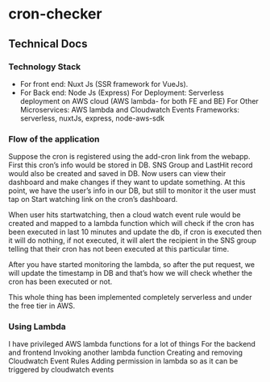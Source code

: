 # cron-checker
## Technical Docs
### Technology Stack

* For front end: Nuxt Js (SSR framework for VueJs).
* For Back end: Node Js (Express)
For Deployment: Serverless deployment on AWS cloud (AWS lambda- for both FE and BE)
For Other Microservices: AWS lambda and Cloudwatch Events
Frameworks: serverless, nuxtJs, express, node-aws-sdk

### Flow of the application

Suppose the cron is registered using the add-cron link from the webapp.
First this cron’s info would be stored in DB.
SNS Group and LastHit record would also be created and saved in DB.
Now users can view their dashboard and make changes if they want to update something. At this point, we have the user’s info in our DB, but still to monitor it the user must tap on Start watching link on the cron’s dashboard.

When user hits startwatching, then a cloud watch event rule would be created and mapped to a lambda function which will check if the cron has been executed in last 10 minutes and update the db, if cron is executed then it will do nothing, if not executed, it will alert the recipient in the SNS group telling that their cron has not been executed at this particular time.

After you have started monitoring the lambda, so after the put request, we will update the timestamp in DB and that’s how we will check whether the cron has been executed or not.

This whole thing has been implemented completely serverless and under the free tier in AWS.

### Using Lambda

I have privileged AWS lambda functions for a lot of things
For the backend and frontend
Invoking another lambda function
Creating and removing Cloudwatch Event Rules
Adding permission in lambda so as it can be triggered by cloudwatch events